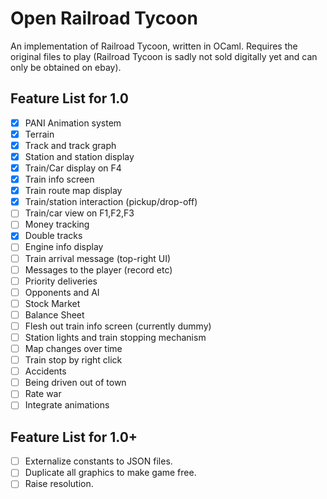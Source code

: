 
# Open Railroad Tycoon

An implementation of Railroad Tycoon, written in OCaml.
Requires the original files to play (Railroad Tycoon is sadly not sold digitally yet and can only be obtained on ebay).

## Feature List for 1.0

- [x] PANI Animation system
- [x] Terrain
- [x] Track and track graph
- [x] Station and station display
- [x] Train/Car display on F4
- [x] Train info screen
- [x] Train route map display
- [x] Train/station interaction (pickup/drop-off)
- [ ] Train/car view on F1,F2,F3
- [ ] Money tracking
- [x] Double tracks
- [ ] Engine info display
- [ ] Train arrival message (top-right UI)
- [ ] Messages to the player (record etc)
- [ ] Priority deliveries
- [ ] Opponents and AI
- [ ] Stock Market
- [ ] Balance Sheet
- [ ] Flesh out train info screen (currently dummy)
- [ ] Station lights and train stopping mechanism
- [ ] Map changes over time
- [ ] Train stop by right click
- [ ] Accidents
- [ ] Being driven out of town
- [ ] Rate war
- [ ] Integrate animations

## Feature List for 1.0+

- [ ] Externalize constants to JSON files.
- [ ] Duplicate all graphics to make game free.
- [ ] Raise resolution.
